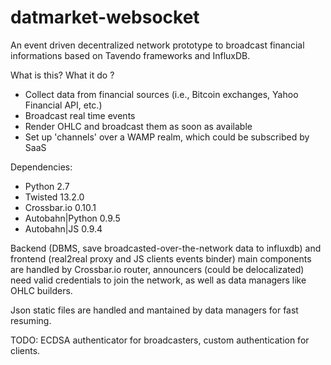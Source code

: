 # datmarket-websocket
An event driven decentralized network prototype to broadcast financial informations based on Tavendo frameworks and InfluxDB.

What is this? What it do ?
- Collect data from financial sources (i.e., Bitcoin exchanges, Yahoo Financial API, etc.)
- Broadcast real time events
- Render OHLC and broadcast them as soon as available
- Set up 'channels' over a WAMP realm, which could be subscribed by SaaS

Dependencies:

- Python 2.7
- Twisted 13.2.0
- Crossbar.io 0.10.1
- Autobahn|Python 0.9.5
- Autobahn|JS 0.9.4

Backend (DBMS, save broadcasted-over-the-network data to influxdb) and frontend (real2real proxy and JS clients events binder) main components are handled by Crossbar.io router, announcers (could be delocalizated) need valid credentials to join the network, as well as data managers like OHLC builders.

Json static files are handled and mantained by data managers for fast resuming.

TODO: ECDSA authenticator for broadcasters, custom authentication for clients.
